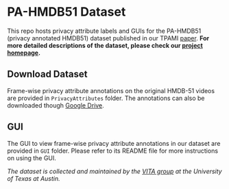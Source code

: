 # PA-HMDB51 Dataset
This repo hosts privacy attribute labels and GUIs for the PA-HMDB51 (privacy annotated HMDB51) dataset published in our TPAMI [paper](http://arxiv.org/abs/1906.05675). **For more detailed descriptions of the dataset, please check our [project homepage](https://htwang14.github.io/PA-HMDB51-website/index.html).**

## Download Dataset 
Frame-wise privacy attribute annotations on the original HMDB-51 videos are provided in `PrivacyAttributes` folder. The annotations can also be downloaded though [Google Drive](https://drive.google.com/drive/u/1/folders/1NH71LxF3rTwTSnxXcA3Wy8GOn6JluGNr).

## GUI
The GUI to view frame-wise privacy attribute annotations in our dataset are provided in `GUI` folder. Please refer to its README file for more instructions on using the GUI.


*The dataset is collected and maintained by the [VITA group](https://vita-group.github.io/) at the University of Texas at Austin.*
